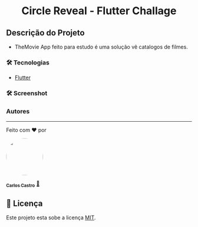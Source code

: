 <h1 align="center">Circle Reveal - Flutter Challage</h1>

## Descrição do Projeto

- TheMovie App feito para estudo  é uma solução vê catalogos de filmes.


### 🛠 Tecnologias
- [Flutter](https://flutter.dev/)

### 🛠 Screenshot


### Autores
---
Feito com ❤️ por 

<a href="###">
 <img style="border-radius: 50%;" src="https://avatars.githubusercontent.com/u/14837643?s=96&v=4" width="100px;" alt=""/>

 

  <sub><b>Carlos Castro</b></sub></a> <a href="###" title="">🚀</a>


  
  ## 📝 Licença

Este projeto esta sobe a licença [MIT](./LICENSE).
